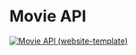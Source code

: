 # Movie API


[![Movie API (website-template)](https://img.youtube.com/vi/NMzb8oRjKm8/0.jpg)](http://www.youtube.com/watch?v=NMzb8oRjKm8)
